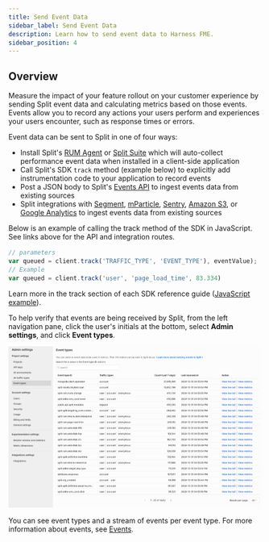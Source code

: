 ```yaml
---
title: Send Event Data
sidebar_label: Send Event Data
description: Learn how to send event data to Harness FME.
sidebar_position: 4
---
```


## Overview

Measure the impact of your feature rollout on your customer experience by sending Split event data and calculating metrics based on those events. Events allow you to record any actions your users perform and experiences your users encounter, such as response times or errors.

Event data can be sent to Split in one of four ways:

* Install Split's [RUM Agent](/docs/feature-management-experimentation/sdks-and-infrastructure/client-side-agents/android-rum-agent) or [Split Suite](/docs/feature-management-experimentation/sdks-and-infrastructure/client-side-suites/android-suite) which will auto-collect performance event data when installed in a client-side application
* Call Split's SDK `track` method (example below) to explicitly add instrumentation code to your application to record events
* Post a JSON body to Split's [Events API](https://docs.split.io/reference/introduction#events-overview) to ingest events data from existing sources
* Split integrations with [Segment](/docs/feature-management-experimentation/integrations/segment), [mParticle](/docs/feature-management-experimentation/integrations/mparticle), [Sentry](/docs/feature-management-experimentation/integrations/sentry), [Amazon S3](/docs/feature-management-experimentation/integrations/amazon-s3), or [Google Analytics](/docs/feature-management-experimentation/integrations/google-analytics) to ingest events data from existing sources

Below is an example of calling the track method of the SDK in JavaScript. See links above for the API and integration routes.

```javascript
// parameters
var queued = client.track('TRAFFIC_TYPE', 'EVENT_TYPE'), eventValue);
// Example
var queued = client.track('user', 'page_load_time', 83.334)
```

Learn more in the track section of each SDK reference guide ([JavaScript example](/docs/feature-management-experimentation/sdks-and-infrastructure/client-side-sdks/javascript-sdk#track)).

To help verify that events are being received by Split, from the left navigation pane, click the user's initials at the bottom, select **Admin settings**, and click **Event types**.

![](../static/event-types.png)

You can see event types and a stream of events per event type. For more information about events, see [Events](/docs/feature-management-experimentation/release-monitoring/events/).